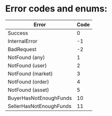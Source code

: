 # Error codes and enums:

| Error                   | Code |
|-------------------------|------|
| Success                 |  0   |
| InternalError           |  -1  |
| BadRequest              |  -2  |
| NotFound (any)          |  1   |
| NotFound (user)         |  2   |
| NotFound (market)       |  3   |
| NotFound (order)        |  4   |
| NotFound (asset)        |  5   |
| BuyerHasNotEnoughFunds  |  10  |
| SellerHasNotEnoughFunds |  11  |
